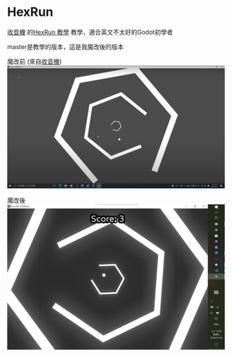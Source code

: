 # HexRun
[收音機](https://www.youtube.com/@radio0529) 的[HexRun 教學](https://www.youtube.com/watch?v=X8p3HK-h8R4) 教學，適合英文不太好的Godot初學者

master是教學的版本，這是我魔改後的版本

魔改前
(來自[收音機](https://www.youtube.com/@radio0529))
![魔改前](GithubSrcs/GameBefore.png)

魔改後
![魔改後](GithubSrcs/GameAfter.png)
